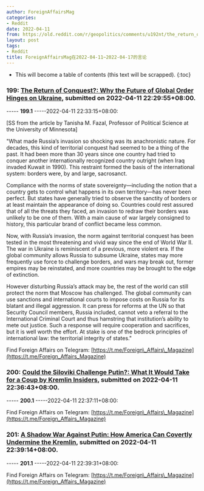```yaml
---
author: ForeignAffairsMag
categories:
- Reddit
date: 2022-04-11
from: https://old.reddit.com/r/geopolitics/comments/u192nt/the_return_of_conquest_why_the_future_of_global/
layout: post
tags:
- Reddit
title: ForeignAffairsMag在2022-04-11~2022-04-17的言论
---
```


* This will become a table of contents (this text will be scrapped).
{:toc}

### 199: [The Return of Conquest?: Why the Future of Global Order Hinges on Ukraine](https://old.reddit.com/r/geopolitics/comments/u192nt/the_return_of_conquest_why_the_future_of_global/), submitted on 2022-04-11 22:29:55+08:00.

----- __199.1__ -----2022-04-11 22:33:15+08:00:

\[SS from the article by Tanisha M. Fazal, Professor of Political Science at the University of Minnesota\]

"What made Russia’s invasion so shocking was its anachronistic nature. For decades, this kind of territorial conquest had seemed to be a thing of the past. It had been more than 30 years since one country had tried to conquer another internationally recognized country outright (when Iraq invaded Kuwait in 1990). This restraint formed the basis of the international system: borders were, by and large, sacrosanct. 

Compliance with the norms of state sovereignty—including the notion that a country gets to control what happens in its own territory—has never been perfect. But states have generally tried to observe the sanctity of borders or at least maintain the appearance of doing so. Countries could rest assured that of all the threats they faced, an invasion to redraw their borders was unlikely to be one of them. With a main cause of war largely consigned to history, this particular brand of conflict became less common.

Now, with Russia’s invasion, the norm against territorial conquest has been tested in the most threatening and vivid way since the end of World War II. The war in Ukraine is reminiscent of a previous, more violent era. If the global community allows Russia to subsume Ukraine, states may more frequently use force to challenge borders, and wars may break out, former empires may be reinstated, and more countries may be brought to the edge of extinction.

However disturbing Russia’s attack may be, the rest of the world can still protect the norm that Moscow has challenged.  The global community can use sanctions and international courts to impose costs on Russia for its blatant and illegal aggression. It can press for reforms at the UN so that Security Council members, Russia included, cannot veto a referral to the International Criminal Court and thus hamstring that institution’s ability to mete out justice. Such a response will require cooperation and sacrifices, but it is well worth the effort. At stake is one of the bedrock principles of international law: the territorial integrity of states."

Find Foreign Affairs on Telegram: [https://t.me/Foreign\_Affairs\_Magazine](https://t.me/Foreign_Affairs_Magazine)

### 200: [Could the Siloviki Challenge Putin?: What It Would Take for a Coup by Kremlin Insiders](https://old.reddit.com/r/UkrainianConflict/comments/u197sa/could_the_siloviki_challenge_putin_what_it_would/), submitted on 2022-04-11 22:36:43+08:00.

----- __200.1__ -----2022-04-11 22:37:11+08:00:

Find Foreign Affairs on Telegram: [https://t.me/Foreign\_Affairs\_Magazine](https://t.me/Foreign_Affairs_Magazine)

### 201: [A Shadow War Against Putin: How America Can Covertly Undermine the Kremlin](https://old.reddit.com/r/ukraine/comments/u199pt/a_shadow_war_against_putin_how_america_can/), submitted on 2022-04-11 22:39:14+08:00.

----- __201.1__ -----2022-04-11 22:39:31+08:00:

Find Foreign Affairs on Telegram: [https://t.me/Foreign\_Affairs\_Magazine](https://t.me/Foreign_Affairs_Magazine)

